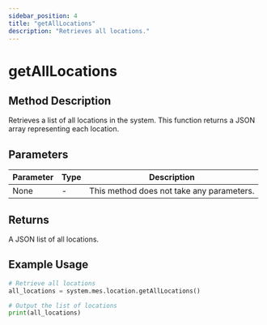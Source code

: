 ```yaml
---
sidebar_position: 4
title: "getAllLocations"
description: "Retrieves all locations."
---
```


# getAllLocations

## Method Description

Retrieves a list of all locations in the system. This function returns a JSON array representing each location.

## Parameters

| Parameter | Type | Description                               |
|-----------|------|-------------------------------------------|
| None      | -    | This method does not take any parameters. |

## Returns

A JSON list of all locations.

## Example Usage

```python
# Retrieve all locations
all_locations = system.mes.location.getAllLocations()

# Output the list of locations
print(all_locations)
